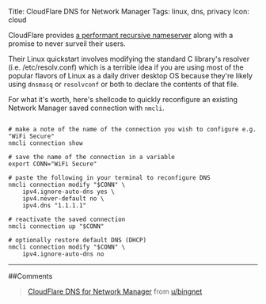 Title: CloudFlare DNS for Network Manager
Tags: linux, dns, privacy
Icon: cloud

CloudFlare provides [a performant recursive nameserver](https://developers.cloudflare.com/1.1.1.1/what-is-1.1.1.1/) along with a promise to never surveil their users.

Their Linux quickstart involves modifying the standard C library's resolver (i.e. /etc/resolv.conf) which is a terrible idea if you are using most of the popular flavors of Linux as a daily driver desktop OS because they're likely using `dnsmasq` or `resolvconf` or both to declare the contents of that file.

For what it's worth, here's shellcode to quickly reconfigure an existing Network Manager saved connection with `nmcli`.

```shell

# make a note of the name of the connection you wish to configure e.g. "WiFi Secure"
nmcli connection show

# save the name of the connection in a variable
export CONN="WiFi Secure"

# paste the following in your terminal to reconfigure DNS
nmcli connection modify "$CONN" \
    ipv4.ignore-auto-dns yes \
    ipv4.never-default no \
    ipv4.dns "1.1.1.1"

# reactivate the saved connection
nmcli connection up "$CONN"

# optionally restore default DNS (DHCP)
nmcli connection modify "$CONN" \
    ipv4.ignore-auto-dns no

```

---

##Comments
<blockquote class="reddit-card" data-card-created="1523472389"><a href="https://www.reddit.com/user/bingnet/comments/8bjhvg/cloudflare_dns_for_network_manager/?ref=share&ref_source=embed">CloudFlare DNS for Network Manager</a> from <a href="http://www.reddit.com/u/bingnet">u/bingnet</a></blockquote>
<script async src="//embed.redditmedia.com/widgets/platform.js" charset="UTF-8"></script>
